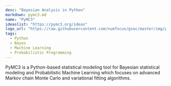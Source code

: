 ```yaml
---
desc: "Bayesian Analysis in Python"
markdown: pymc3.md
name: "PyMC3"
ideaslist: "https://pymc3.org/ideas"
logo_url: "https://raw.githubusercontent.com/numfocus/gsoc/master/img/pymc3-logo.png"
tags:
  - Python
  - Bayes
  - Machine Learning
  - Probabilistic Programming
---
```


PyMC3 is a Python-based statistical modeling tool for Bayesian statistical modeling and Probabilistic Machine Learning which focuses on advanced Markov chain Monte Carlo and variational fitting algorithms.
